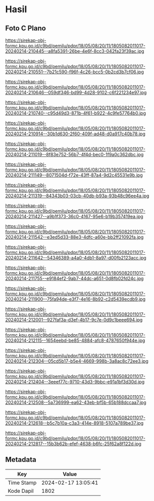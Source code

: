 # Hasil

## Foto C Plano

https://sirekap-obj-formc.kpu.go.id/c9bd/pemilu/pdpr/18/05/08/20/11/1805082011017-20240214-210445--a8fa5391-26be-4e6f-8cc3-042fa23f39ac.jpg

https://sirekap-obj-formc.kpu.go.id/c9bd/pemilu/pdpr/18/05/08/20/11/1805082011017-20240214-210551--7b21c590-f96f-4c26-bcc5-0b2cd3b7cf06.jpg

https://sirekap-obj-formc.kpu.go.id/c9bd/pemilu/pdpr/18/05/08/20/11/1805082011017-20240214-210646--059df346-bd99-4d28-9102-c6f221234e97.jpg

https://sirekap-obj-formc.kpu.go.id/c9bd/pemilu/pdpr/18/05/08/20/11/1805082011017-20240214-210740--c95d49d3-871b-4f61-b922-4c9fe57764b0.jpg

https://sirekap-obj-formc.kpu.go.id/c9bd/pemilu/pdpr/18/05/08/20/11/1805082011017-20240214-210914--30b1d630-2f60-409f-ad48-d0a917c40b78.jpg

https://sirekap-obj-formc.kpu.go.id/c9bd/pemilu/pdpr/18/05/08/20/11/1805082011017-20240214-211019--8f83e752-56b7-4f4d-bec0-1f9a0c362dbc.jpg

https://sirekap-obj-formc.kpu.go.id/c9bd/pemilu/pdpr/18/05/08/20/11/1805082011017-20240214-211149--8071504d-f72e-43ff-87a4-9d2c45531e9b.jpg

https://sirekap-obj-formc.kpu.go.id/c9bd/pemilu/pdpr/18/05/08/20/11/1805082011017-20240214-211319--84343b03-03cb-40db-b93a-93b48c96ee4a.jpg

https://sirekap-obj-formc.kpu.go.id/c9bd/pemilu/pdpr/18/05/08/20/11/1805082011017-20240214-211427--a9b1f373-36c0-4167-95e6-b19b357419ea.jpg

https://sirekap-obj-formc.kpu.go.id/c9bd/pemilu/pdpr/18/05/08/20/11/1805082011017-20240214-211542--e3ed5d33-88e3-4dfc-a60e-bb2ff21092fa.jpg

https://sirekap-obj-formc.kpu.go.id/c9bd/pemilu/pdpr/18/05/08/20/11/1805082011017-20240214-211642--54346389-a4a0-4db1-8a97-d00fb2123acc.jpg

https://sirekap-obj-formc.kpu.go.id/c9bd/pemilu/pdpr/18/05/08/20/11/1805082011017-20240214-211755--e9184ef2-9ab7-44dc-a651-0d8fb02fd24c.jpg

https://sirekap-obj-formc.kpu.go.id/c9bd/pemilu/pdpr/18/05/08/20/11/1805082011017-20240214-211900--75fa94de-e3f7-4e16-8b92-c2d5439ecdb9.jpg

https://sirekap-obj-formc.kpu.go.id/c9bd/pemilu/pdpr/18/05/08/20/11/1805082011017-20240214-212001--927faf3a-d3ef-4b17-9c7e-0d9c1beee694.jpg

https://sirekap-obj-formc.kpu.go.id/c9bd/pemilu/pdpr/18/05/08/20/11/1805082011017-20240214-212115--1654eebd-be85-4884-afc8-4787650f944e.jpg

https://sirekap-obj-formc.kpu.go.id/c9bd/pemilu/pdpr/18/05/08/20/11/1805082011017-20240214-212304--05cd5b17-b5e4-4669-998b-3a8ac8c72ee3.jpg

https://sirekap-obj-formc.kpu.go.id/c9bd/pemilu/pdpr/18/05/08/20/11/1805082011017-20240214-212404--3eeef77c-9710-43d3-9bbc-e91a1bf3d30d.jpg

https://sirekap-obj-formc.kpu.go.id/c9bd/pemilu/pdpr/18/05/08/20/11/1805082011017-20240214-212508--5a736999-ea62-43eb-bf5b-65b188dccaa7.jpg

https://sirekap-obj-formc.kpu.go.id/c9bd/pemilu/pdpr/18/05/08/20/11/1805082011017-20240214-212618--b5c7b10a-c3a3-414e-8918-5107a789be37.jpg

https://sirekap-obj-formc.kpu.go.id/c9bd/pemilu/pdpr/18/05/08/20/11/1805082011017-20240214-212817--15b3b62b-efef-4638-b6fc-25f62a8f122d.jpg


## Metadata

| Key        | Value               |
| ---------- | ------------------- |
| Time Stamp | 2024-02-17 13:05:41 |
| Kode Dapil | 1802                |



